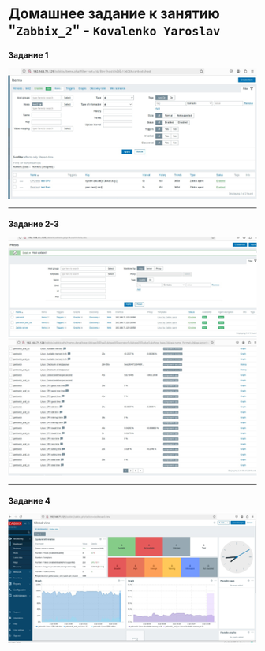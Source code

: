 # Домашнее задание к занятию "`Zabbix_2`" - `Kovalenko Yaroslav`



### Задание 1


![zadanie1](https://github.com/Himisin/netology/blob/main/monitoring/Zabbix_2/img/Screenshot_259.jpg)


---

### Задание 2-3


![zadanie2-3_1](https://github.com/Himisin/netology/blob/main/monitoring/Zabbix_2/img/Screenshot_261.jpg)
![zadanie2-3_2](https://github.com/Himisin/netology/blob/main/monitoring/Zabbix_2/img/Screenshot_262.jpg)

---

### Задание 4

![zadanie4](https://github.com/Himisin/netology/blob/main/monitoring/Zabbix_2/img/Screenshot_263.jpg)

